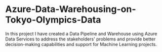 # Azure-Data-Warehousing-on-Tokyo-Olympics-Data
In this project I have created a Data Pipeline and Warehouse using Azure Data Services to address the stakeholders' problems and provide better decision-making capabilities and support for Machine Learning projects.

